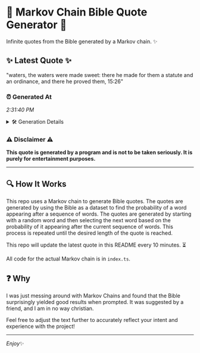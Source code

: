 # 📖 Markov Chain Bible Quote Generator 📖

Infinite quotes from the Bible generated by a Markov chain. ✨

## ✨ Latest Quote ✨
"waters, the waters were made sweet: there he made for them a statute and an ordinance, and there he proved them, 15:26"

### ⏰ Generated At
*2:31:40 PM*

<details>
    <summary>🛠️ Generation Details</summary>
    <p>
        <strong>🌱 Seed:</strong> waters,<br>
        <strong>🔄 Iterations:</strong> 21<br>
        <strong>📜 Context History:</strong><br>[ waters, ]: the<br>[ waters,, the ]: waters<br>[ waters,, the, waters ]: were<br>[ waters,, the, waters, were ]: made<br>[ waters,, the, waters, were, made ]: sweet:<br>[ waters,, the, waters, were, made, sweet: ]: there<br>[ the, waters, were, made, sweet:, there ]: he<br>[ waters, were, made, sweet:, there, he ]: made<br>[ were, made, sweet:, there, he, made ]: for<br>[ made, sweet:, there, he, made, for ]: them<br>[ sweet:, there, he, made, for, them ]: a<br>[ there, he, made, for, them, a ]: statute<br>[ he, made, for, them, a, statute ]: and<br>[ made, for, them, a, statute, and ]: an<br>[ for, them, a, statute, and, an ]: ordinance,<br>[ them, a, statute, and, an, ordinance, ]: and<br>[ a, statute, and, an, ordinance,, and ]: there<br>[ statute, and, an, ordinance,, and, there ]: he<br>[ and, an, ordinance,, and, there, he ]: proved<br>[ an, ordinance,, and, there, he, proved ]: them,<br>[ ordinance,, and, there, he, proved, them, ]: 15:26<br>
    </p>
</details>

### ⚠️ Disclaimer ⚠️
**This quote is generated by a program and is not to be taken seriously. It is purely for entertainment purposes.**

---

## 🔍 How It Works

This repo uses a Markov chain to generate Bible quotes. The quotes are generated by using the Bible as a dataset to find the probability of a word appearing after a sequence of words. The quotes are generated by starting with a random word and then selecting the next word based on the probability of it appearing after the current sequence of words. This process is repeated until the desired length of the quote is reached.

This repo will update the latest quote in this README every 10 minutes. ⏳

All code for the actual Markov chain is in `index.ts`.

## ❓ Why

I was just messing around with Markov Chains and found that the Bible surprisingly yielded good results when prompted. 
It was suggested by a friend, and I am in no way christian.

Feel free to adjust the text further to accurately reflect your intent and experience with the project!

---

*Enjoy*✨
